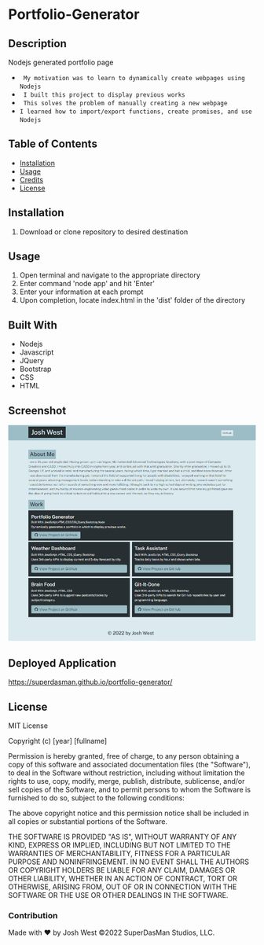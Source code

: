 # Portfolio-Generator

## Description

Nodejs generated portfolio page

 - ` My motivation was to learn to dynamically create webpages using Nodejs`
 - ` I built this project to display previous works`
 - ` This solves the problem of manually creating a new webpage`
 - `I learned how to import/export functions, create promises, and use Nodejs`

## Table of Contents

- [Installation](#installation)
- [Usage](#usage)
- [Credits](#credits)
- [License](#license)

## Installation

1. Download or clone repository to desired destination

## Usage
1. Open terminal and navigate to the appropriate directory
2. Enter command 'node app' and hit 'Enter'
3. Enter your information at each prompt
4. Upon completion, locate index.html in the 'dist' folder of the directory

## Built With

 - Nodejs
 - Javascript
 - JQuery
 - Bootstrap
 - CSS
 - HTML

## Screenshot

<img src="./assets/images/ScreenshotPortfolioGenerator.png" />
  
## Deployed Application

https://superdasman.github.io/portfolio-generator/

## License

MIT License

Copyright (c) [year] [fullname]

Permission is hereby granted, free of charge, to any person obtaining a copy
of this software and associated documentation files (the "Software"), to deal
in the Software without restriction, including without limitation the rights
to use, copy, modify, merge, publish, distribute, sublicense, and/or sell
copies of the Software, and to permit persons to whom the Software is
furnished to do so, subject to the following conditions:

The above copyright notice and this permission notice shall be included in all
copies or substantial portions of the Software.

THE SOFTWARE IS PROVIDED "AS IS", WITHOUT WARRANTY OF ANY KIND, EXPRESS OR
IMPLIED, INCLUDING BUT NOT LIMITED TO THE WARRANTIES OF MERCHANTABILITY,
FITNESS FOR A PARTICULAR PURPOSE AND NONINFRINGEMENT. IN NO EVENT SHALL THE
AUTHORS OR COPYRIGHT HOLDERS BE LIABLE FOR ANY CLAIM, DAMAGES OR OTHER
LIABILITY, WHETHER IN AN ACTION OF CONTRACT, TORT OR OTHERWISE, ARISING FROM,
OUT OF OR IN CONNECTION WITH THE SOFTWARE OR THE USE OR OTHER DEALINGS IN THE
SOFTWARE.

### Contribution
Made with ❤️ by Josh West
©️2022 SuperDasMan Studios, LLC.

